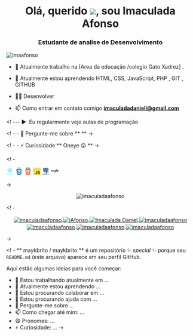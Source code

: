 <h1 align = "center"> Olá, querido <img src = "https://raw.githubusercontent.com/kaueMarques/kaueMarques/master/hi.gif" width = "30px">, sou Imaculada Afonso  </ h1>
<h3 align = "center">  Estudante de analise de Desenvolvimento  </h3>
<p align = "left"> <img src = "https://komarev.com/ghpvc/?username=imaculadaafonso" alt = "imaafonso" /> </p>

- 🔭 Atualmente trabalho na [Area da educação /colegio Gato Xadrez] .

- 🌱 Atualmente estou aprendendo HTML, CSS, JavaScript, PHP , GIT , GITHUB

- 👨‍💻 Desenvolver

- 📫 Como entrar em contato comigo **imaculadadaniell@gmail.com**

<! --- ▶ ️ Eu regularmente vejo aulas de programação

<! - - 💬 Pergunte-me sobre ** ** ->

<! - - ⚡ Curiosidade ** Oneye 😜 ** ->

<! -
<p align = "left">
<img src = "https://raw.githubusercontent.com/devicons/devicon/master/icons/react/react-original-wordmark.svg" alt = "react" width = "20" height = "20" />
<img src = "https://raw.githubusercontent.com/devicons/devicon/master/icons/css3/css3-plain-wordmark.svg" alt = "css3" width = "20" height = "20" />
<img src = "https://raw.githubusercontent.com/devicons/devicon/master/icons/html5/html5-original-wordmark.svg" alt = "html5" width = "20" height = "20" />
<img src = "https://raw.githubusercontent.com/devicons/devicon/master/icons/javascript/javascript-original.svg" alt = "javascript" width = "20" height = "20" />
<img src = "https://raw.githubusercontent.com/devicons/devicon/master/icons/postgresql/postgresql-original-wordmark.svg" alt = "postgresql" width = "20" height = "20" />
<img src = "https://raw.githubusercontent.com/devicons/devicon/master/icons/nodejs/nodejs-original-wordmark.svg" alt = "nodejs" width = "20" height = "20" /> </p>
->

<p align = "center">
<img src = "https://github-readme-stats.vercel.app/api?username=imaculadaafonso&show_icons=true" alt = "imaculadaafonso" /> 
</p>


<! -
<p align = "center">
<a href="https://codepen.io/imaculadaafonso" target="blank"> <img align = "center" src = "https://cdn.jsdelivr.net/npm/simple-icons@3.0.1 /icons/codepen.svg "alt =" imaculadaafonso "height =" 20 "largura =" 20 "/> </a>
<a href="https://twitter.com/iAfonso" target="blank"> <img align = "center" src = "https://cdn.jsdelivr.net/npm/simple-icons@3.0.1 /icons/twitter.svg "alt =" iAfonso "height =" 20 "largura =" 20 "/> </a>
<a href="https://linkedin./in/imaculada-daniel-8546901a2/" target="blank"> <img align = "center" src = "https://cdn.jsdelivr.net/npm/simple -icons@3.0.1/icons/linkedin.svg "alt =" Imaculada Daniel "height =" 20 "width =" 20 "/> </a>
<a href="https://stackoverflow.com/imaculadaafonso" target="blank"> <img align = "center" src = "https://cdn.jsdelivr.net/npm/simple-icons@3.0.1 /icons/stackoverflow.svg "alt =" imaculadaafonso "height =" 20 "largura =" 20 "/> </a>
<a href="https://codesandbox.com/imaculadaafonso" target="blank"> <img align = "center" src = "https://cdn.jsdelivr.net/npm/simple-icons@3.0.1 /icons/codesandbox.svg "alt =" imaculadaafonso "height =" 20 "largura =" 20 "/> </a>
<a href="https://fb.com/imaculadaafonso" target="blank"> <img align = "center" src = "https://cdn.jsdelivr.net/npm/simple-icons@3.0.1 /icons/facebook.svg "alt =" imaculadaafonso "height =" 20 "largura =" 20 "/> </a>
<a href="https://instagram.com/imaculadaafonso" target="blank"> <img align = "center" src = "https://cdn.jsdelivr.net/npm/simple-icons@3.0.1 /icons/instagram.svg "alt =" imaculadaafonso "height =" 20 "largura =" 20 "/> </a>
</p>

->

<! -
** maykbrito / maykbrito ** é um repositório ✨ _special_ ✨ porque seu `README.md` (este arquivo) aparece em seu perfil GitHub.

Aqui estão algumas ideias para você começar:

- 🔭 Estou trabalhando atualmente em ...
- 🌱 Atualmente estou aprendendo ...
- 👯 Estou procurando colaborar em ...
- 🤔 Estou procurando ajuda com ...
- 💬 Pergunte-me sobre ...
- 📫 Como chegar até mim: ...
- 😄 Pronomes: ...
- ⚡ Curiosidade: ...
->
